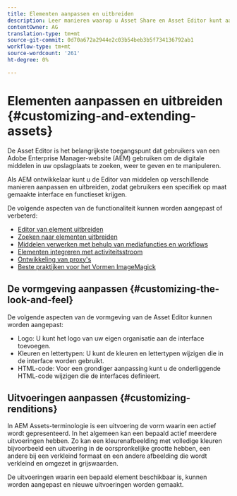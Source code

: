 ```yaml
---
title: Elementen aanpassen en uitbreiden
description: Leer manieren waarop u Asset Share en Asset Editor kunt aanpassen en uitbreiden, waarmee gebruikers een specifiek op maat gemaakte interface en een set functies krijgen.
contentOwner: AG
translation-type: tm+mt
source-git-commit: 0d70a672a2944e2c03b54beb3b5f734136792ab1
workflow-type: tm+mt
source-wordcount: '261'
ht-degree: 0%

---
```



# Elementen aanpassen en uitbreiden {#customizing-and-extending-assets}

De Asset Editor is het belangrijkste toegangspunt dat gebruikers van een Adobe Enterprise Manager-website (AEM) gebruiken om de digitale middelen in uw opslagplaats te zoeken, weer te geven en te manipuleren.

Als AEM ontwikkelaar kunt u de Editor van middelen op verschillende manieren aanpassen en uitbreiden, zodat gebruikers een specifiek op maat gemaakte interface en functieset krijgen.

De volgende aspecten van de functionaliteit kunnen worden aangepast of verbeterd:

* [Editor van element uitbreiden](asseteditorx.md)
* [Zoeken naar elementen uitbreiden](searchx.md)
* [Middelen verwerken met behulp van mediafuncties en workflows](media-handlers.md)
* [Elementen integreren met activiteitsstroom](extending-activity-stream.md)
* [Ontwikkeling van proxy&#39;s](proxy.md)
* [Beste praktijken voor het Vormen ImageMagick](best-practices-for-imagemagick.md)

## De vormgeving aanpassen {#customizing-the-look-and-feel}

De volgende aspecten van de vormgeving van de Asset Editor kunnen worden aangepast:

* Logo: U kunt het logo van uw eigen organisatie aan de interface toevoegen.
* Kleuren en lettertypen: U kunt de kleuren en lettertypen wijzigen die in de interface worden gebruikt.
* HTML-code: Voor een grondiger aanpassing kunt u de onderliggende HTML-code wijzigen die de interfaces definieert.

## Uitvoeringen aanpassen {#customizing-renditions}

In AEM Assets-terminologie is een uitvoering de vorm waarin een actief wordt gepresenteerd. In het algemeen kan een bepaald actief meerdere uitvoeringen hebben. Zo kan een kleurenafbeelding met volledige kleuren bijvoorbeeld een uitvoering in de oorspronkelijke grootte hebben, een andere bij een verkleind formaat en een andere afbeelding die wordt verkleind en omgezet in grijswaarden.

De uitvoeringen waarin een bepaald element beschikbaar is, kunnen worden aangepast en nieuwe uitvoeringen worden gemaakt.
